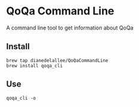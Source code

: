 # QoQa Command Line

A command line tool to get information about QoQa

## Install
```shell
brew tap dianedelallee/QoQaCommandLine
brew install qoqa_cli
```

## Use
```shell
qoqa_cli -o
```
